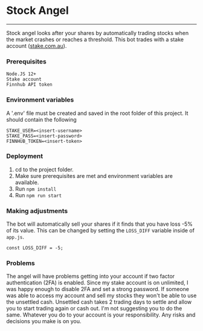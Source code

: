 # Stock Angel

------

Stock angel looks after your shares by automatically trading stocks when the market crashes or reaches a threshold. This bot trades with a stake account ([stake.com.au]()).

### Prerequisites

```
Node.JS 12+
Stake account
Finnhub API token
```

### Environment variables

A '.env' file must be created and saved in the root folder of this project. It should contain the following

```
STAKE_USER=<insert-username>
STAKE_PASS=<insert-password>
FINNHUB_TOKEN=<insert-token>
```

### Deployment

1. cd to the project folder.
2. Make sure prerequisites are met and environment variables are available.
3. Run `npm install`
4. Run `npm run start`

### Making adjustments

The bot will automatically sell your shares if it finds that you have loss -5% of its value. This can be changed by setting the `LOSS_DIFF` variable inside of `app.js`.

```
const LOSS_DIFF = -5;
```

### Problems

The angel will have problems getting into your account if two factor authentication (2FA) is enabled. Since my stake account is on unlimited, I was happy enough to disable 2FA and set a strong password. If someone was able to access my account and sell my stocks they won't be able to use the unsettled cash. Unsettled cash takes 2 trading days to settle and allow you to start trading again or cash out. I'm not suggesting you to do the same. Whatever you do to your account is your responsibility. Any risks and decisions you make is on you. 



